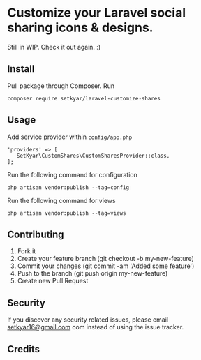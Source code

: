 # Customize your Laravel social sharing icons & designs.

Still in WIP. Check it out again. :)

## Install
	
Pull package through Composer. Run

	composer require setkyar/laravel-customize-shares

## Usage

Add service provider within `config/app.php`

    'providers' => [
       SetKyar\CustomShares\CustomSharesProvider::class,
    ];

	
Run the following command for configuration

	php artisan vendor:publish --tag=config

Run the following command for views

	php artisan vendor:publish --tag=views

## Contributing

 1. Fork it
 2. Create your feature branch (git checkout -b my-new-feature)
 3. Commit your changes (git commit -am 'Added some feature')
 4. Push to the branch (git push origin my-new-feature)
 5. Create new Pull Request

## Security

If you discover any security related issues, please email setkyar16@gmail.com com instead of using the issue tracker.

## Credits